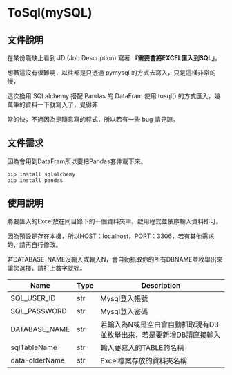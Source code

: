# ToSql(mySQL)

## 文件說明
在某份職缺上看到 JD (Job Description) 寫著 __『需要會將EXCEL匯入到SQL』__，

想著這沒有很難啊，以往都是只透過 pymysql 的方式去寫入，只是這樣非常的慢，

這次換用 SQLalchemy 搭配 Pandas 的 DataFram 使用 tosql() 的方式匯入，幾萬筆的資料一下就寫入了，覺得非

常的快，不過因為是隨意寫的程式，所以若有一些 bug 請見諒。





## 文件需求
因為會用到DataFram所以要把Pandas套件載下來。
```shell
pip install sqlalchemy
pip install pandas
```



## 使用說明
將要匯入的Excel放在同目錄下的一個資料夾中，啟用程式並依序輸入資料即可。

因為預設是存在本機，所以HOST：localhost，PORT：3306，若有其他需求的，請再自行修改。

若DATABASE_NAME沒輸入或輸入N，會自動抓取你的所有DBNAME並枚舉出來讓您選擇，請打上數字就好。



| Name           | Type | Description                                                  |
| -------------- | ---- | ------------------------------------------------------------ |
| SQL_USER_ID    | str  | Mysql登入帳號                                                |
| SQL_PASSWORD   | str  | Mysql登入密碼                                                |
| DATABASE_NAME  | str  | 若輸入為N或是空白會自動抓取現有DB並枚舉出來，若是要新增DB請直接輸入 |
| sqlTableName   | str  | 輸入要寫入的TABLE的名稱                                      |
| dataFolderName | str  | Excel檔案存放的資料夾名稱                                    |

